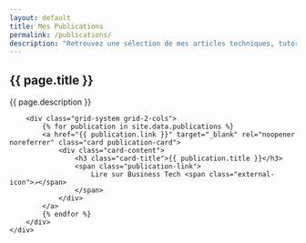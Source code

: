 ```yaml
---
layout: default
title: Mes Publications
permalink: /publications/
description: "Retrouvez une sélection de mes articles techniques, tutoriels et analyses approfondies sur le développement web, l'e-commerce et l'intelligence artificielle, publiés sur le blog de Business Tech."
---
```


<section class="section">
    <div class="container">
        <div class="section-header">
            <h1>{{ page.title }}</h1>
            <p class="section-subtitle">{{ page.description }}</p>
        </div>

        <div class="grid-system grid-2-cols">
            {% for publication in site.data.publications %}
            <a href="{{ publication.link }}" target="_blank" rel="noopener noreferrer" class="card publication-card">
                <div class="card-content">
                    <h3 class="card-title">{{ publication.title }}</h3>
                    <span class="publication-link">
                        Lire sur Business Tech <span class="external-icon">↗</span>
                    </span>
                </div>
            </a>
            {% endfor %}
        </div>
    </div>
</section>